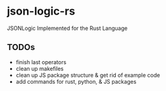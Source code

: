 # json-logic-rs
JSONLogic Implemented for the Rust Language

## TODOs

- finish last operators
- clean up makefiles
- clean up JS package structure & get rid of example code
- add commands for rust, python, & JS packages
